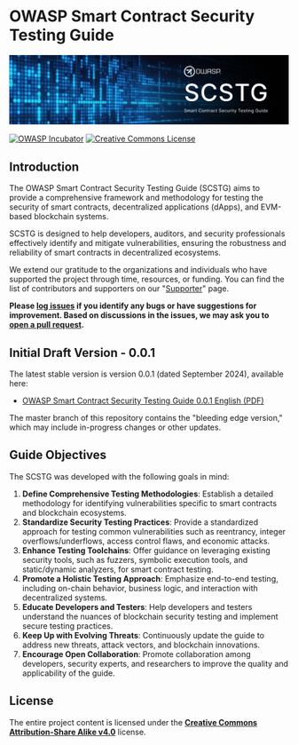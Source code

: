 # OWASP Smart Contract Security Testing Guide

<img src="images/scstg-banner.png" width="700px">

[![OWASP Incubator](https://img.shields.io/badge/owasp-incubator-blue.svg)](https://owasp.org/owasp-scstg)
[![Creative Commons License](https://img.shields.io/badge/License-CC%20BY--SA%204.0-orange.svg)](https://creativecommons.org/licenses/by-sa/4.0/ "CC BY-SA 4.0")

## Introduction

The OWASP Smart Contract Security Testing Guide (SCSTG) aims to provide a comprehensive framework and methodology for testing the security of smart contracts, decentralized applications (dApps), and EVM-based blockchain systems.

SCSTG is designed to help developers, auditors, and security professionals effectively identify and mitigate vulnerabilities, ensuring the robustness and reliability of smart contracts in decentralized ecosystems.

We extend our gratitude to the organizations and individuals who have supported the project through time, resources, or funding. You can find the list of contributors and supporters on our "[Supporter](https://github.com/OWASP/owasp-scstg/blob/main/SUPPORTERS.md)" page.

**Please [log issues](https://github.com/OWASP/owasp-scstg/issues) if you identify any bugs or have suggestions for improvement. Based on discussions in the issues, we may ask you to [open a pull request](https://github.com/OWASP/owasp-scstg/pulls).**

## Initial Draft Version - 0.0.1

The latest stable version is version 0.0.1 (dated September 2024), available here:

* [OWASP Smart Contract Security Testing Guide 0.0.1 English (PDF)](https://github.com/OWASP/owasp-scstg/releases/download/v0.0.1/OWASP_Smart_Contract_Security_Testing_Guide-0.0.1_en.pdf)

The master branch of this repository contains the "bleeding edge version," which may include in-progress changes or other updates.

## Guide Objectives

The SCSTG was developed with the following goals in mind:

1. **Define Comprehensive Testing Methodologies**: Establish a detailed methodology for identifying vulnerabilities specific to smart contracts and blockchain ecosystems.
2. **Standardize Security Testing Practices**: Provide a standardized approach for testing common vulnerabilities such as reentrancy, integer overflows/underflows, access control flaws, and economic attacks.
3. **Enhance Testing Toolchains**: Offer guidance on leveraging existing security tools, such as fuzzers, symbolic execution tools, and static/dynamic analyzers, for smart contract testing.
4. **Promote a Holistic Testing Approach**: Emphasize end-to-end testing, including on-chain behavior, business logic, and interaction with decentralized systems.
5. **Educate Developers and Testers**: Help developers and testers understand the nuances of blockchain security testing and implement secure testing practices.
6. **Keep Up with Evolving Threats**: Continuously update the guide to address new threats, attack vectors, and blockchain innovations.
7. **Encourage Open Collaboration**: Promote collaboration among developers, security experts, and researchers to improve the quality and applicability of the guide.

## License

The entire project content is licensed under the **[Creative Commons Attribution-Share Alike v4.0](LICENSE.md)** license.
